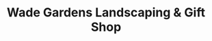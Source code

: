 ---
title: "Wade Gardens Landscaping & Gift Shop"
url: /mansfield/wade-gardens-landscaping-und-gift-shop/
shop: Garten-Center
---